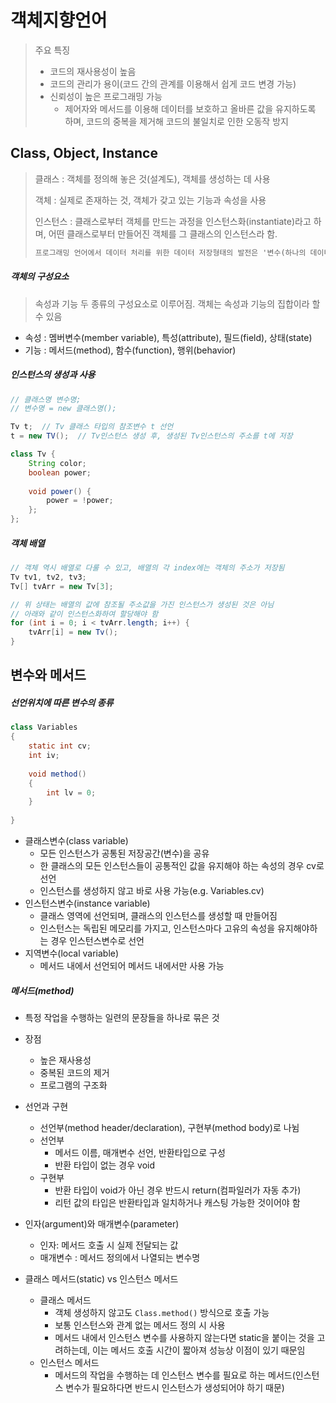 # 객체지향언어

> 주요 특징
>
> - 코드의 재사용성이 높음
> - 코드의 관리가 용이(코드 간의 관계를 이용해서 쉽게 코드 변경 가능)
> - 신뢰성이 높은 프로그래밍 가능
>   - 제어자와 메서드를 이용해 데이터를 보호하고 올바른 값을 유지하도록 하며, 코드의 중복을 제거해 코드의 불일치로 인한 오동작 방지



## Class, Object, Instance

> 클래스 : 객체를 정의해 놓은 것(설계도), 객체를 생성하는 데 사용
>
> 객체 : 실제로 존재하는 것, 객체가 갖고 있는 기능과 속성을 사용
>
> 인스턴스 : 클래스로부터 객체를 만드는 과정을 인스턴스화(instantiate)라고 하며, 어떤 클래스로부터 만들어진 객체를 그 클래스의 인스턴스라 함.
>
> ```txt
> 프로그래밍 언어에서 데이터 처리를 위한 데이터 저장형태의 발전은 '변수(하나의 데이터 저장)' -> '배열(같은 종류의 데이터 저장)' -> '구조체(종류와 상관없이 저장)' -> '클래스(구조체+함수)'로 진행되어옴\
> ```



##### 객체의 구성요소

> 속성과 기능 두 종류의 구성요소로 이루어짐. 객체는 속성과 기능의 집합이라 할 수 있음

- 속성 : 멤버변수(member variable), 특성(attribute), 필드(field), 상태(state)
- 기능 : 메서드(method), 함수(function), 행위(behavior)



##### 인스턴스의 생성과 사용

```java
// 클래스명 변수명;
// 변수명 = new 클래스명();

Tv t;  // Tv 클래스 타입의 참조변수 t 선언
t = new TV();  // Tv인스턴스 생성 후, 생성된 Tv인스턴스의 주소를 t에 저장

class Tv {
    String color;
    boolean power;
    
    void power() {
        power = !power;
    };
};
```



##### 객체 배열

```java
// 객체 역시 배열로 다룰 수 있고, 배열의 각 index에는 객체의 주소가 저장됨
Tv tv1, tv2, tv3;
Tv[] tvArr = new Tv[3];

// 위 상태는 배열의 값에 참조될 주소값을 가진 인스턴스가 생성된 것은 아님
// 아래와 같이 인스턴스화하여 할당해야 함
for (int i = 0; i < tvArr.length; i++) {
    tvArr[i] = new Tv();
}
```



## 변수와 메서드

##### 선언위치에 따른 변수의 종류

```java
class Variables
{
    static int cv;
    int iv;
    
    void method()
    {
        int lv = 0;
    }
    
}
```

- 클래스변수(class variable)
  - 모든 인스턴스가 공통된 저장공간(변수)을 공유
  - 한 클래스의 모든 인스턴스들이 공통적인 값을 유지해야 하는 속성의 경우 cv로 선언
  - 인스턴스를 생성하지 않고 바로 사용 가능(e.g. Variables.cv)
- 인스턴스변수(instance variable)
  - 클래스 영역에 선언되며, 클래스의 인스턴스를 생성할 때 만들어짐
  - 인스턴스는 독립된 메모리를 가지고, 인스턴스마다 고유의 속성을 유지해야하는 경우 인스턴스변수로 선언
- 지역변수(local variable)
  - 메서드 내에서 선언되어 메서드 내에서만 사용 가능



##### 메서드(method)

- 특정 작업을 수행하는 일련의 문장들을 하나로 묶은 것

- 장점
  - 높은 재사용성
  - 중복된 코드의 제거
  - 프로그램의 구조화
- 선언과 구현
  - 선언부(method header/declaration), 구현부(method body)로 나뉨
  - 선언부
    - 메서드 이름, 매개변수 선언, 반환타입으로 구성
    - 반환 타입이 없는 경우 void
  - 구현부
    - 반환 타입이 void가 아닌 경우 반드시 return(컴파일러가 자동 추가)
    - 리턴 값의 타입은 반환타입과 일치하거나 캐스팅 가능한 것이어야 함
- 인자(argument)와 매개변수(parameter)
  - 인자: 메서드 호출 시 실제 전달되는 값
  - 매개변수 : 메서드 정의에서 나열되는 변수명

- 클래스 메서드(static) vs 인스턴스 메서드
  - 클래스 메서드
    - 객체 생성하지 않고도 `Class.method()` 방식으로 호출 가능
    - 보통 인스턴스와 관계 없는 메서드 정의 시 사용
    - 메서드 내에서 인스턴스 변수를 사용하지 않는다면 static을 붙이는 것을 고려하는데, 이는 메서드 호출 시간이 짧아져 성능상 이점이 있기 때문임
  - 인스턴스 메서드
    - 메서드의 작업을 수행하는 데 인스턴스 변수를 필요로 하는 메서드(인스턴스 변수가 필요하다면 반드시 인스턴스가 생성되어야 하기 때문)

